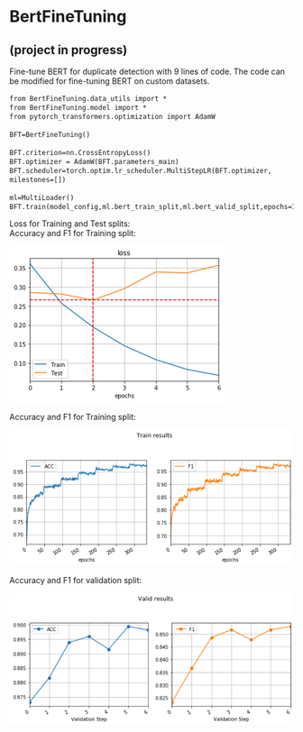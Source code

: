 # BertFineTuning
## (project in progress)


Fine-tune BERT for duplicate detection with 9 lines of code. The code can be modified for fine-tuning BERT on custom datasets.


    from BertFineTuning.data_utils import *
    from BertFineTuning.model import *
    from pytorch_transformers.optimization import AdamW
    
    BFT=BertFineTuning()

    BFT.criterion=nn.CrossEntropyLoss()
    BFT.optimizer = AdamW(BFT.parameters_main)
    BFT.scheduler=torch.optim.lr_scheduler.MultiStepLR(BFT.optimizer, milestones=[])
    
    ml=MultiLoader()
    BFT.train(model_config,ml.bert_train_split,ml.bert_valid_split,epochs=100,print_every=100,validate_at_epoch=0)
 
 
Loss for Training and Test splits:<br>
 Accuracy and F1 for Training split:<br>
<p align="left">
<img src="/images/loss.png"></img>
</p>
 
Accuracy and F1 for Training split:<br>
<p align="left">
<img src="/images/train.png"></img>
</p>

Accuracy and F1 for validation split:<br>
<p align="left">
<img src="/images/test.png"></img>
</p>

